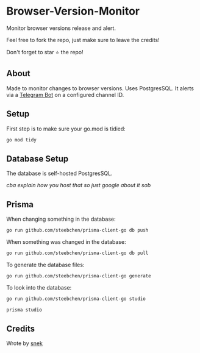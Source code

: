 # Browser-Version-Monitor

Monitor browser versions release and alert.

Feel free to fork the repo, just make sure to leave the credits!

Don't forget to star ⭐ the repo!

## About

Made to monitor changes to browser versions. Uses PostgresSQL.
It alerts via a [Telegram Bot](https://t.me/BotFather) on a configured channel ID.

## Setup

First step is to make sure your go.mod is tidied:

```sh
go mod tidy
```

## Database Setup

The database is self-hosted PostgresSQL.

*cba explain how you host that so just google about it sob*

## Prisma

When changing something in the database:

```sh
go run github.com/steebchen/prisma-client-go db push
```

When something was changed in the database:

```sh
go run github.com/steebchen/prisma-client-go db pull
```

To generate the database files:

```sh
go run github.com/steebchen/prisma-client-go generate
```

To look into the database:

```sh
go run github.com/steebchen/prisma-client-go studio

prisma studio
```

## Credits

Wrote by [snek](https://t.me/snekromonoro)
